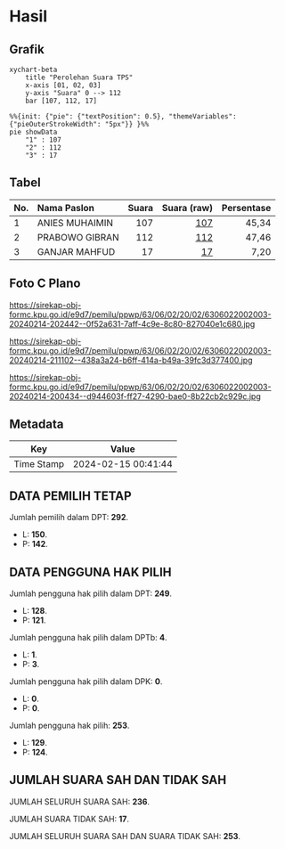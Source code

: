 # Hasil

## Grafik

```mermaid
xychart-beta
    title "Perolehan Suara TPS"
    x-axis [01, 02, 03]
    y-axis "Suara" 0 --> 112
    bar [107, 112, 17]
```

```mermaid
%%{init: {"pie": {"textPosition": 0.5}, "themeVariables": {"pieOuterStrokeWidth": "5px"}} }%%
pie showData
    "1" : 107
    "2" : 112
    "3" : 17
```

## Tabel

| No. | Nama Paslon    | Suara | Suara (raw) | Persentase |
|:--- |:-------------- | -----:| -----------:| ----------:|
| 1   | ANIES MUHAIMIN | 107   | [107][p-1]  | 45,34      |
| 2   | PRABOWO GIBRAN | 112   | [112][p-2]  | 47,46      |
| 3   | GANJAR MAHFUD  | 17    | [17][p-3]   | 7,20       |


[p-1]: https://github.com/gigit-pemilu/pemilu-2024-63-kalimantan-selatan/blob/main/pilpres/hitung-suara/sub/63-kalimantan-selatan/sub/06-hulu-sungai-selatan/sub/02-padang-batung/sub/2002-karang-jawa/sub/003-tps/sub/paslon-1.txt
[p-2]: https://github.com/gigit-pemilu/pemilu-2024-63-kalimantan-selatan/blob/main/pilpres/hitung-suara/sub/63-kalimantan-selatan/sub/06-hulu-sungai-selatan/sub/02-padang-batung/sub/2002-karang-jawa/sub/003-tps/sub/paslon-2.txt
[p-3]: https://github.com/gigit-pemilu/pemilu-2024-63-kalimantan-selatan/blob/main/pilpres/hitung-suara/sub/63-kalimantan-selatan/sub/06-hulu-sungai-selatan/sub/02-padang-batung/sub/2002-karang-jawa/sub/003-tps/sub/paslon-3.txt

## Foto C Plano

https://sirekap-obj-formc.kpu.go.id/e9d7/pemilu/ppwp/63/06/02/20/02/6306022002003-20240214-202442--0f52a631-7aff-4c9e-8c80-827040e1c680.jpg

https://sirekap-obj-formc.kpu.go.id/e9d7/pemilu/ppwp/63/06/02/20/02/6306022002003-20240214-211102--438a3a24-b6ff-414a-b49a-39fc3d377400.jpg

https://sirekap-obj-formc.kpu.go.id/e9d7/pemilu/ppwp/63/06/02/20/02/6306022002003-20240214-200434--d944603f-ff27-4290-bae0-8b22cb2c929c.jpg


## Metadata

| Key        | Value               |
| ---------- | ------------------- |
| Time Stamp | 2024-02-15 00:41:44 |


## DATA PEMILIH TETAP

Jumlah pemilih dalam DPT: **292**.
 * L: **150**.
 * P: **142**.

## DATA PENGGUNA HAK PILIH

Jumlah pengguna hak pilih dalam DPT: **249**.
 * L: **128**.
 * P: **121**.

Jumlah pengguna hak pilih dalam DPTb: **4**.
 * L: **1**.
 * P: **3**.

Jumlah pengguna hak pilih dalam DPK: **0**.
 * L: **0**.
 * P: **0**.

Jumlah pengguna hak pilih: **253**.
 * L: **129**.
 * P: **124**.

## JUMLAH SUARA SAH DAN TIDAK SAH

JUMLAH SELURUH SUARA SAH: **236**.

JUMLAH SUARA TIDAK SAH: **17**.

JUMLAH SELURUH SUARA SAH DAN SUARA TIDAK SAH: **253**.


